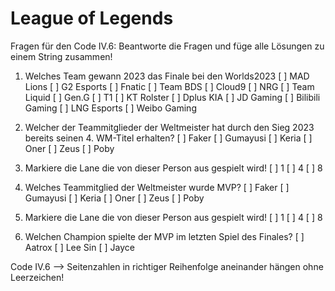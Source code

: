 <h1> League of Legends </h1>

Fragen für den Code IV.6:
Beantworte die Fragen und füge alle Lösungen zu einem String zusammen!

1. Welches Team gewann 2023 das Finale bei den Worlds2023
[ ] MAD Lions
[ ] G2 Esports 
[ ] Fnatic
[ ] Team BDS
[ ] Cloud9
[ ] NRG
[ ] Team Liquid
[ ] Gen.G
[ ] T1
[ ] KT Rolster
[ ] Dplus KIA
[ ] JD Gaming
[ ] Bilibili Gaming
[ ] LNG Esports
[ ] Weibo Gaming

2. Welcher der Teammitglieder der Weltmeister hat durch den Sieg 2023 bereits seinen 4. WM-Titel erhalten?
[ ] Faker
[ ] Gumayusi
[ ] Keria
[ ] Oner
[ ] Zeus
[ ] Poby

3. Markiere die Lane die von dieser Person aus gespielt wird!
[ ] 1
[ ] 4
[ ] 8

4. Welches Teammitglied der Weltmeister wurde MVP?
[ ] Faker
[ ] Gumayusi
[ ] Keria
[ ] Oner
[ ] Zeus
[ ] Poby

5. Markiere die Lane die von dieser Person aus gespielt wird!
[ ] 1
[ ] 4
[ ] 8

6. Welchen Champion spielte der MVP im letzten Spiel des Finales? 
[ ] Aatrox
[ ] Lee Sin
[ ] Jayce


Code IV.6 --> Seitenzahlen in richtiger Reihenfolge aneinander hängen ohne Leerzeichen!